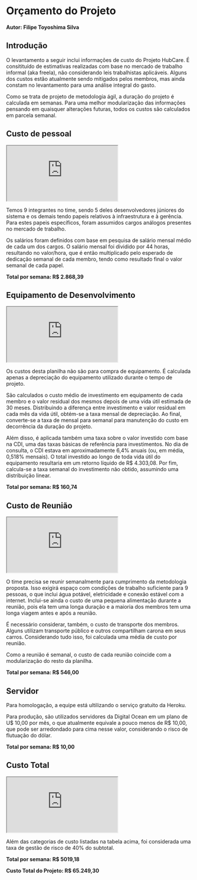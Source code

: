 # Orçamento do Projeto

**Autor: Filipe Toyoshima Silva**

## Introdução

O levantamento a seguir inclui informações de custo do Projeto HubCare. É consitituído de estimativas realizadas com base no mercado de trabalho informal (aka freela), não considerando leis trabalhistas aplicáveis. Alguns dos custos estão atualmente sendo mitigados pelos membros, mas ainda constam no levantamento para uma análise integral do gasto.

Como se trata de projeto de metodologia ágil, a duração do projeto é calculada em semanas. Para uma melhor modularização das informações pensando em quaisquer alterações futuras, todos os custos são calculados em parcela semanal.

## Custo de pessoal

<iframe src="https://docs.google.com/spreadsheets/d/e/2PACX-1vQirOrvhk7KA6gxnBHEOpPebauFSv1cHN-pkd_-BXr4viTUaJaLemlti05ZLHXFmegBt3M1-baYkpX-/pubhtml?gid=0&single=true"></iframe>

Temos 9 integrantes no time, sendo 5 deles desenvolvedores júniores do sistema e os demais tendo papeis relativos à infraestrutura e à gerência. Para estes papeis específicos, foram assumidos cargos análogos presentes no mercado de trabalho.

Os salários foram definidos com base em pesquisa de salário mensal médio de cada um dos cargos. O salário mensal foi dividido por 44 horas, resultando no valor/hora, que é então multiplicado pelo esperado de dedicação semanal de cada membro, tendo como resultado final o valor semanal de cada papel.

**Total por semana: R$ 2.868,39**

## Equipamento de Desenvolvimento

<iframe src='https://docs.google.com/spreadsheets/d/e/2PACX-1vQirOrvhk7KA6gxnBHEOpPebauFSv1cHN-pkd_-BXr4viTUaJaLemlti05ZLHXFmegBt3M1-baYkpX-/pubhtml?gid=1310096979&single=true'></iframe>

Os custos desta planilha não são para compra de equipamento. É calculada apenas a depreciação do equipamento utilizado durante o tempo de projeto.

São calculados o custo médio de investimento em equipamento de cada membro e o valor residual dos mesmos depois de uma vida útil estimada de 30 meses. Distribuindo a diferença entre investimento e valor residual em cada mês da vida útil, obtém-se a taxa mensal de depreciação. Ao final, converte-se a taxa de mensal para semanal para manutenção do custo em decorrência da duração do projeto.

Além disso, é aplicada também uma taxa sobre o valor investido com base na CDI, uma das taxas básicas de referência para investimentos. No dia de consulta, o CDI estava em aproximadamente 6,4% anuais (ou, em média, 0,518% mensais). O total investido ao longo de toda vida útil do equipamento resultaria em um retorno líquido de R$ 4.303,08. Por fim, calcula-se a taxa semanal do investimento não obtido, assumindo uma distribuição linear.

**Total por semana: R$ 160,74**

## Custo de Reunião

<iframe src='https://docs.google.com/spreadsheets/d/e/2PACX-1vQirOrvhk7KA6gxnBHEOpPebauFSv1cHN-pkd_-BXr4viTUaJaLemlti05ZLHXFmegBt3M1-baYkpX-/pubhtml?gid=660778229&single=true'></iframe>

O time precisa se reunir semanalmente para cumprimento da metodologia proposta. Isso exigirá espaço com condições de trabalho suficiente para 9 pessoas, o que inclui água potável, eletricidade e conexão estável com a internet. Inclui-se ainda o custo de uma pequena alimentação durante a reunião, pois ela tem uma longa duração e a maioria dos membros tem uma longa viagem antes e após a reunião.

É necessário considerar, também, o custo de transporte dos membros. Alguns utilizam transporte público e outros compartilham carona em seus carros. Considerando tudo isso, foi calculada uma média de custo por reunião.

Como a reunião é semanal, o custo de cada reunião coincide com a modularização do resto da planilha.

**Total por semana: R$ 546,00**

## Servidor

Para homologação, a equipe está ultilizando o serviço gratuito da Heroku.

Para produção, são utilizados servidores da Digital Ocean em um plano de U$ 10,00 por mês, o que atualmente equivale a pouco menos de R$ 10,00, que pode ser arredondado para cima nesse valor, considerando o risco de flutuação do dólar.

**Total por semana: R$ 10,00**

## Custo Total

<iframe src="https://docs.google.com/spreadsheets/d/e/2PACX-1vQirOrvhk7KA6gxnBHEOpPebauFSv1cHN-pkd_-BXr4viTUaJaLemlti05ZLHXFmegBt3M1-baYkpX-/pubhtml?gid=1839291929&single=true"></iframe>

Além das categorias de custo listadas na tabela acima, foi considerada uma taxa de gestão de risco de 40% do subtotal.

**Total por semana: R$ 5019,18**

**Custo Total do Projeto: R$ 65.249,30**